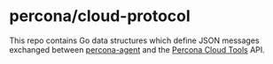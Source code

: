percona/cloud-protocol
======================

This repo contains Go data structures which define JSON messages exchanged
between [percona-agent](https://github.com/percona/percona-agent) and the
[Percona Cloud Tools](https://cloud.percona.com) API.
